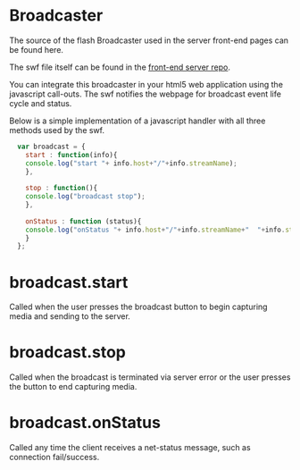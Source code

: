 Broadcaster
===
The source of the flash Broadcaster used in the server front-end pages can be found here.

The swf file itself can be found in the [front-end server repo](https://github.com/red5pro/red5pro-server-frontend/tree/master/src/webapps/live).

You can integrate this broadcaster in your html5 web application using the javascript call-outs.
The swf notifies the webpage for broadcast event life cycle and status.

Below is a simple implementation of a javascript handler with all three methods used by the swf.

```javascript
  var broadcast = {
  	start : function(info){
  	console.log("start "+ info.host+"/"+info.streamName);
  	},
  	
  	stop : function(){
  	console.log("broadcast stop");
  	},
  	
  	onStatus : function (status){
  	console.log("onStatus "+ info.host+"/"+info.streamName+"  "+info.status);
  	} 
  };
```

broadcast.start
====
Called when the user presses the broadcast button to begin capturing media and sending to the server.

broadcast.stop
====
Called when the broadcast is terminated via server error or the user presses the button to end capturing media.

broadcast.onStatus
====
Called any time the client receives a net-status message, such as connection fail/success.
